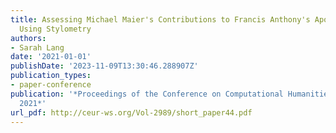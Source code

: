 ```yaml
---
title: Assessing Michael Maier's Contributions to Francis Anthony's Apologia (1616)
  Using Stylometry
authors:
- Sarah Lang
date: '2021-01-01'
publishDate: '2023-11-09T13:30:46.288907Z'
publication_types:
- paper-conference
publication: '*Proceedings of the Conference on Computational Humanities Research
  2021*'
url_pdf: http://ceur-ws.org/Vol-2989/short_paper44.pdf
---
```

